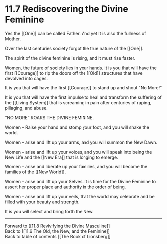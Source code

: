 # 11.7 Rediscovering the Divine Feminine

Yes the [[One]] can be called Father. And yet It is also the fullness of Mother.

Over the last centuries society forgot the true nature of the [[One]].

The spirit of the divine feminine is rising, and it must rise faster.

Women, the future of society lies in your hands. It is you that will have the first [[Courage]] to rip the doors off the [[Old]] structures that have devolved into cages.  

It is you that will have the first [[Courage]] to stand up and shout "No More!" 

It is you that will have the first impulse to heal and transform the suffering of the [[Living System]] that is screaming in pain after centuries of raping, pillaging, and abuse.

“NO MORE” ROARS THE DIVINE FEMININE.

Women – Raise your hand and stomp your foot, and you will shake the world.  

Women – arise and lift up your arms, and you will summon the New Dawn.

Women – arise and lift up your voices, and you will speak into being the New Life and the [[New Era]] that is longing to emerge.  

Women – arise and liberate up your families, and you will become the families of the [[New World]].

Women – arise and lift up your Selves. It is time for the Divine Feminine to assert her proper place and authority in the order of being. 

Women – arise and lift up your veils, that the world may celebrate and be filled with your beauty and strength.

It is you will select and bring forth the New. 

___

Forward to [[11.8 Revivifying the Divine Masculine]]  
Back to [[11.6 The Old, the New, and the Feminine]]  
Back to table of contents [[The Book of Lionsberg]]  

